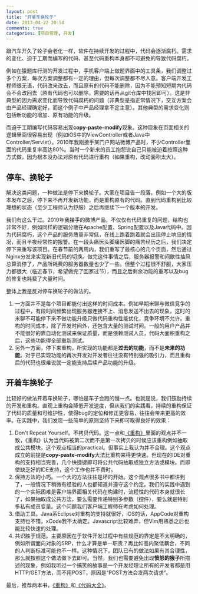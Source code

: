 ```yaml
---
layout: post
title: "开着车换轮子"
date: 2013-04-22 20:54
comments: true
categories: [项目管理, 开发]
---
```

跟汽车开久了轮子会老化一样，软件在持续开发的过程中，代码会逐渐腐朽。需求的变化、迫于工期而编写的代码、甚至代码重构本身都不可避免的导致代码腐朽。

例如在猿题库行测的开发过程中，手机客户端上做题界面中的工具条，我们调整过多个方案，每次方案调整都有一定的理由，但每次调整都不尽人意。客户端开发工程师很无语，代码改来改去，而且原有的代码不能删除，因为不能预知短期内代码会不会改回去（原有代码也可以删除，需要的话再从git仓库中找回即可）。这是非典型的因为需求变化而导致代码腐朽的问题（非典型是指正常情况下，交互方案会由产品经理确定好，而这个例子中产品经理拿不定主意）。其他典型的需求变化则包括新功能的增加、原有功能的升级。

而迫于工期编写代码容易出现**copy-paste-modify**现象。这种现象在页面相关的逻辑里面很容易出现（例如iOS中的ViewController或者Java中Controller/Servlet）。2010年我刚接手某门户网站微博产品时，不少Controller里面的代码重复率高达80%。当时一个新来的员工抱怨说自己只能被迫着按照这种方式做，因为根本没办法对原有代码进行重构（如果重构，改动面积太大）。

## 停车、换轮子

解决这类问题，一种做法是停下来换轮子。大家在项目告一段落，例如一个大的版本发布之后，停下来不再开发新功能，而是重构原有的代码。直到代码重构到比较理想的状态（至少工程师认为舒服）之后再继续下一个版本的开发。

我们有这么干过。2010年我接手的微博产品，不仅仅有代码重复的问题，结构也非常不好，例如同样的逻辑分散在Apache配置、Spring配置以及Java代码中。因为代码腐朽，这个产品的服务质量非常低，在线上跑着跑着就会出现停止响应的情况，而且半夜经常性的报警。在一段头痛医头脚痛医脚的痛苦经历之后，我们决定停下来重写该项目。在春节前的两周内，我们重写了最核心的几个页面，然后通过Nginx分发来实现新旧代码的切换。做完这件事情之后，服务器报警和间歇性抽风总算消停了，产品所耗费的服务器数量也少了一些。但整个过程很不舒服，大家压力都很大（临近春节，希望做完了回家过节），而且之后剩余功能的重写以及bug的修复也耗费了大量时间。

整体上我是反对停车换轮子的做法的。

1. 一方面并不是每个项目都能付出这样的时间成本。例如早期米聊与微信竞争的过程中，有段时间频繁出现服务器连接不上、消息发送不出去的现象，这时的米聊不可能停下来不做功能升级只做代码重构性能优化，竞争环境不允许。重构的时间成本，除了开发时间外，还包含大量的测试时间。一般的用户产品并不能很好的靠自动化测试来保证质量，而是依赖测试人员，代码大面积重构之后，这些功能得全部重新测试。
1. 另外一方面，停下来重构，所实现的功能都是**过去的功能**，而不是**未来的功能**。对于已实现功能的再次开发对开发者往往没有特别强的吸引力，而且重构后的代码也很难说就一定能支持后续产品功能的升级。

## 开着车换轮子

比较好的做法开着车换轮子，哪怕是车子会跑的慢一点。也就是说，我们鼓励持续的开发和重构。直观上重构会降低开发速度，但从我们的实践看，持续的重构保证了代码的质量和可维护性，使得bug的定位和修正更容易，往往会带来更高的效率。在实践中，我们发现一些简单的原则坚持下来即可取得良好的效果：

1. Don't Repeat Yourself。不拷贝代码。这一点和[《重构》](http://book.douban.com/subject/1229923/)里面的观点并不一致，《重构》认为当代码被第二次而不是第一次拷贝的时候应该重构例如抽取成公共模块，这个观点相当的practical。但事实上我认为并不合理。这个观点成立的前提是**copy-paste-modify**大法比重构来得更快速。但现在的IDE对重构的支持相当完善，几个快捷键即可将公共代码抽取成独立方法或模块。而即使缺乏好的IDE支持，这个工作也并不费时。
1. 保持方法的小巧。一个大的方法往往是坏的开始。这个观点很多书中都讲到了，一般情况下稍微有经验的人也都知道并遵守这个约定。我们的实践中遇到的一个实际困难是客户端界面相关代码在构建时，流程性的代码本身就很长了，如果抽取成公共方法，要么需要传递特别多参数（控件），要么就是特别多私有成员变量。这个问题我们客户端工程师在考虑如何处理。
1. 借助工具。Java系Eclipse对重构的支持就很好，iOS的话，AppCode对重构支持也不错，xCode我不太确定。Javascript比较难弄，但Vim用熟悉之后也能比较快速的处理。
1. 共识胜于规范。主要原因在于软件开发过程中有些规范的界定是不太明确的，例如所谓面向对象的SRP，什么才算是单一职责？再比如高内聚低耦合，不同的人判断标准可能也不一样。这种情况下，团队已有的做法如果有其合理性，那么就按照这个做法做下去即可。当然，我们也需要避免出现**愤怒的猴子**所描述的现象，例如我听过一个搞笑的故事是一个开发经理让所有的开发者都是用HTTP/GET方法，而不用POST，原因是“POST方法会发两次请求”。

最后，推荐两本书，[《重构》](http://book.douban.com/subject/1229923/)和[《代码大全》](http://book.douban.com/subject/1477390/)。

